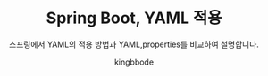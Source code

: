 ---
layout:     post
title:      Spring Boot, YAML 적용
author:     kingbbode
tags: 		spring
subtitle:  	스프링에서 YAML의 적용 방법과 YAML,properties를 비교하여 설명합니다.
category:  posts
outlink: 10
---
